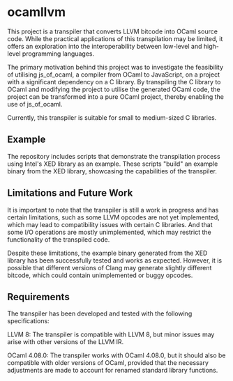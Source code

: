 # ocamllvm

This project is a transpiler that converts LLVM bitcode into OCaml source code. While the practical applications of this transpilation may be limited, it offers an exploration into the interoperability between low-level and high-level programming languages.

The primary motivation behind this project was to investigate the feasibility of utilising js_of_ocaml, a compiler from OCaml to JavaScript, on a project with a significant dependency on a C library. By transpiling the C library to OCaml and modifying the project to utilise the generated OCaml code, the project can be transformed into a pure OCaml project, thereby enabling the use of js_of_ocaml.

 Currently, this transpiler is suitable for small to medium-sized C libraries.

 ## Example

 The repository includes scripts that demonstrate the transpilation process using Intel's XED library as an example. These scripts "build" an example binary from the XED library, showcasing the capabilities of the transpiler.

 ## Limitations and Future Work

 It is important to note that the transpiler is still a work in progress and has certain limitations, such as some LLVM opcodes are not yet implemented, which may lead to compatibility issues with certain C libraries. And that some I/O operations are mostly unimplemented, which may restrict the functionality of the transpiled code.

 Despite these limitations, the example binary generated from the XED library has been successfully tested and works as expected. However, it is possible that different versions of Clang may generate slightly different bitcode, which could contain unimplemented or buggy opcodes.

 ## Requirements

The transpiler has been developed and tested with the following specifications:

LLVM 8: The transpiler is compatible with LLVM 8, but minor issues may arise with other versions of the LLVM IR.

OCaml 4.08.0: The transpiler works with OCaml 4.08.0, but it should also be compatible with older versions of OCaml, provided that the necessary adjustments are made to account for renamed standard library functions.
